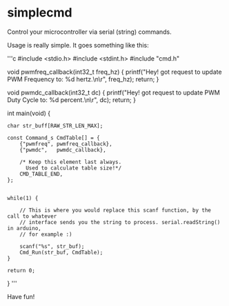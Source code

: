 # simplecmd
Control your microcontroller via serial (string) commands.

Usage is really simple. It goes something like this:

'''c
#include <stdio.h>
#include <stdint.h>
#include "cmd.h"

void pwmfreq_callback(int32_t freq_hz) {
   printf("Hey! got request to update PWM Frequency to: %d hertz.\n\r", freq_hz);
   return;
}

void pwmdc_callback(int32_t dc) {
   printf("Hey! got request to update PWM Duty Cycle to: %d percent.\n\r", dc);
   return;
}

int main(void) {

	char str_buff[RAW_STR_LEN_MAX];

	const Command_s CmdTable[] = {
	    {"pwmfreq", pwmfreq_callback},
	    {"pwmdc",   pwmdc_callback},

	    /* Keep this element last always.
	      Used to calculate table size!*/
	    CMD_TABLE_END,
	};


	while(1) {

		// This is where you would replace this scanf function, by the call to whatever
		// interface sends you the string to process. serial.readString() in arduino,
		// for example :)

		scanf("%s", str_buf);
		Cmd_Run(str_buf, CmdTable);
	}
	
	return 0;
}
'''

Have fun!

